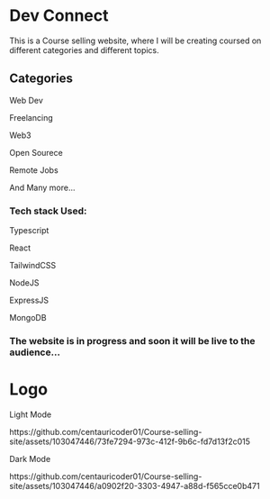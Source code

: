 <h1>Dev Connect</h1>
<p>This is a Course selling website, where I will be creating coursed on different categories and different topics.</p>

<h2>Categories</h2>
<p>Web Dev</p>
<p>Freelancing</p>
<p>Web3</p>
<p>Open Sourece</p>
<p>Remote Jobs</p>
<p>And Many more...</p>

<h3>Tech stack Used:</h3>
<p>Typescript</p>
<p>React</p>
<p>TailwindCSS</p>
<p>NodeJS</p>
<p>ExpressJS</p>
<p>MongoDB</p>

<h3>The website is in progress and soon it will be live to the audience...</h3>

<h1>Logo</h1>
<p>Light Mode</p>
https://github.com/centauricoder01/Course-selling-site/assets/103047446/73fe7294-973c-412f-9b6c-fd7d13f2c015

<p>Dark Mode</p>
https://github.com/centauricoder01/Course-selling-site/assets/103047446/a0902f20-3303-4947-a88d-f565cce0b471
